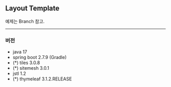 ## Layout Template
예제는 Branch 참고.
- - -
### 버전
 - java 17
 - spring boot 2.7.9 (Gradle)
 - (*) tiles 3.0.8
 - (*) sitemesh 3.0.1
 - jstl 1.2
 - (*) thymeleaf 3.1.2.RELEASE

